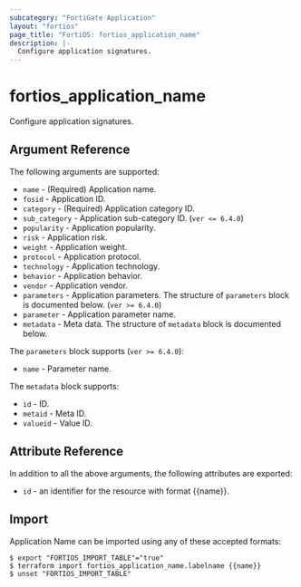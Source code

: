 ```yaml
---
subcategory: "FortiGate Application"
layout: "fortios"
page_title: "FortiOS: fortios_application_name"
description: |-
  Configure application signatures.
---
```


# fortios_application_name
Configure application signatures.

## Argument Reference

The following arguments are supported:

* `name` - (Required) Application name.
* `fosid` - Application ID.
* `category` - (Required) Application category ID.
* `sub_category` - Application sub-category ID. (`ver <= 6.4.0`)
* `popularity` - Application popularity.
* `risk` - Application risk.
* `weight` - Application weight.
* `protocol` - Application protocol.
* `technology` - Application technology.
* `behavior` - Application behavior.
* `vendor` - Application vendor.
* `parameters` - Application parameters. The structure of `parameters` block is documented below. (`ver >= 6.4.0`)
* `parameter` - Application parameter name.
* `metadata` - Meta data. The structure of `metadata` block is documented below.

The `parameters` block supports (`ver >= 6.4.0`):

* `name` - Parameter name.

The `metadata` block supports:

* `id` - ID.
* `metaid` - Meta ID.
* `valueid` - Value ID.


## Attribute Reference

In addition to all the above arguments, the following attributes are exported:
* `id` - an identifier for the resource with format {{name}}.

## Import

Application Name can be imported using any of these accepted formats:
```
$ export "FORTIOS_IMPORT_TABLE"="true"
$ terraform import fortios_application_name.labelname {{name}}
$ unset "FORTIOS_IMPORT_TABLE"
```
